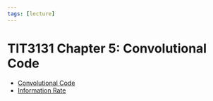 ```yaml
---
tags: [lecture]
---
```


# TIT3131 Chapter 5: Convolutional Code

- [Convolutional Code](202211032216.md)
- [Information Rate](202210052143.md)

